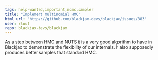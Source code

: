 ```yaml
---
tags: help-wanted,important,mcmc,sampler
title: "Implement multinomial HMC"
html_url: "https://github.com/blackjax-devs/blackjax/issues/383"
user: rlouf
repo: blackjax-devs/blackjax
---
```


As a step between HMC and NUTS it is a very good algorithm to have in Blackjax to demonstrate the flexibility of our internals. It also supposedly produces better samples that standard HMC.